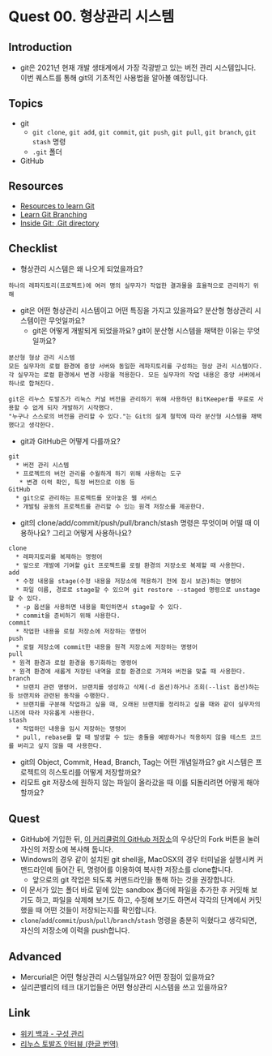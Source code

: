 # Quest 00. 형상관리 시스템

## Introduction
* git은 2021년 현재 개발 생태계에서 가장 각광받고 있는 버전 관리 시스템입니다. 이번 퀘스트를 통해 git의 기초적인 사용법을 알아볼 예정입니다.

## Topics
* git
  * `git clone`, `git add`, `git commit`, `git push`, `git pull`, `git branch`, `git stash` 명령
  * `.git` 폴더
* GitHub

## Resources
* [Resources to learn Git](https://try.github.io)
* [Learn Git Branching](https://learngitbranching.js.org/?locale=ko)
* [Inside Git: .Git directory](https://githowto.com/git_internals_git_directory)

## Checklist
* 형상관리 시스템은 왜 나오게 되었을까요?
```
하나의 레파지토리(프로젝트)에 여러 명의 실무자가 작업한 결과물을 효율적으로 관리하기 위해
```
* git은 어떤 형상관리 시스템이고 어떤 특징을 가지고 있을까요? 분산형 형상관리 시스템이란 무엇일까요?
  * git은 어떻게 개발되게 되었을까요? git이 분산형 시스템을 채택한 이유는 무엇일까요?
```
분산형 형상 관리 시스템
모든 실무자의 로컬 환경에 중앙 서버와 동일한 레파지토리를 구성하는 형상 관리 시스템이다.
각 실무자는 로컬 환경에서 변경 사항을 적용한다. 모든 실무자의 작업 내용은 중앙 서버에서 하나로 합쳐진다.

git은 리누스 토발즈가 리눅스 커널 버전을 관리하기 위해 사용하던 BitKeeper를 무료로 사용할 수 없게 되자 개발하기 시작했다. 
"누구나 스스로의 버전을 관리할 수 있다."는 Git의 설계 철학에 따라 분산형 시스템을 채택했다고 생각한다.
```
* git과 GitHub은 어떻게 다를까요?
```
git
  * 버전 관리 시스템
  * 프로젝트의 버전 관리를 수월하게 하기 위해 사용하는 도구
   * 변경 이력 확인, 특정 버전으로 이동 등
GitHub
  * git으로 관리하는 프로젝트를 모아놓은 웹 서비스
  * 개발팀 공동의 프로젝트를 관리할 수 있는 원격 저장소를 제공한다.
```
* git의 clone/add/commit/push/pull/branch/stash 명령은 무엇이며 어떨 때 이용하나요? 그리고 어떻게 사용하나요?
```
clone
  * 레파지토리를 복제하는 명령어
  * 앞으로 개발에 기여할 git 프로젝트를 로컬 환경의 저장소로 복제할 때 사용한다.
add
  * 수정 내용을 stage(수정 내용을 저장소에 적용하기 전에 잠시 보관)하는 명령어
  * 파일 이름, 경로로 stage할 수 있으며 git restore --staged 명령으로 unstage할 수 있다. 
  * -p 옵션을 사용하면 내용을 확인하면서 stage할 수 있다.
  * commit을 준비하기 위해 사용한다.
commit
  * 작업한 내용을 로컬 저장소에 저장하는 명령어
push
  * 로컬 저장소에 commit한 내용을 원격 저장소에 저장하는 명령어
pull
 * 원격 환경과 로컬 환경을 동기화하는 명령어
 * 원격 환경에 새롭게 저장된 내역을 로컬 환경으로 가져와 버전을 맞출 때 사용한다.
branch
  * 브랜치 관련 명령어. 브랜치를 생성하고 삭제(-d 옵션)하거나 조회(--list 옵션)하는 등 브랜치와 관련된 동작을 수행한다.
  * 브랜치를 구분해 작업하고 싶을 때, 오래된 브랜치를 정리하고 싶을 때와 같이 실무자의 니즈에 따라 자유롭게 사용한다.
stash
  * 작업하던 내용을 임시 저장하는 명령어
  * pull, rebase를 할 때 발생할 수 있는 충돌을 예방하거나 적용하지 않을 테스트 코드를 버리고 싶지 않을 때 사용한다.
```
* git의 Object, Commit, Head, Branch, Tag는 어떤 개념일까요? git 시스템은 프로젝트의 히스토리를 어떻게 저장할까요?
* 리모트 git 저장소에 원하지 않는 파일이 올라갔을 때 이를 되돌리려면 어떻게 해야 할까요?

## Quest
* GitHub에 가입한 뒤, [이 커리큘럼의 GitHub 저장소](https://github.com/KnowRe-Dev/WebDevCurriculum)의 우상단의 Fork 버튼을 눌러 자신의 저장소에 복사해 둡니다.
* Windows의 경우 같이 설치된 git shell을, MacOSX의 경우 터미널을 실행시켜 커맨드라인에 들어간 뒤, 명령어를 이용하여 복사한 저장소를 clone합니다.
  * 앞으로의 git 작업은 되도록 커맨드라인을 통해 하는 것을 권장합니다.
* 이 문서가 있는 폴더 바로 밑에 있는 sandbox 폴더에 파일을 추가한 후 커밋해 보기도 하고, 파일을 삭제해 보기도 하고, 수정해 보기도 하면서 각각의 단계에서 커밋했을 때 어떤 것들이 저장되는지를 확인합니다.
* `clone`/`add`/`commit`/`push`/`pull`/`branch`/`stash` 명령을 충분히 익혔다고 생각되면, 자신의 저장소에 이력을 push합니다.

## Advanced
* Mercurial은 어떤 형상관리 시스템일까요? 어떤 장점이 있을까요?
* 실리콘밸리의 테크 대기업들은 어떤 형상관리 시스템을 쓰고 있을까요?

## Link
* [위키 백과 - 구성 관리](https://ko.wikipedia.org/wiki/%EA%B5%AC%EC%84%B1_%EA%B4%80%EB%A6%AC)
* [리누스 토발즈 인터뷰 (한글 번역)](https://sjp38.github.io/ko/post/torvalds_interview_for_30th_anniversary_of_linux_kernel_part1/)
